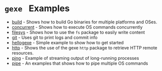 # `gexe ` Examples

* [build](./build/main.go) - Shows how to build Go binaries for multiple platforms and OSes.
* [concurrent](./concurrent/main.go) - Shows how to execute OS commands concurrently
* [filesys](./filesys/main.go) - Shows how to use the `fs` package to easily write content
* [git](./git/main.go) - Uses git to print logs and commit info
* [hellogexe](./hellogexe/main.go) - Simple example to show how to get started
* [http](./http/main.go) - Shows the use of the gexe `http` package to retrieve HTTP remote resources. 
* [ping](./ping/main.go) - Example of streaming output of long-running processes
* [pipe](./pipe/main.go) - An examples that shows how to pipe multiple OS commands
